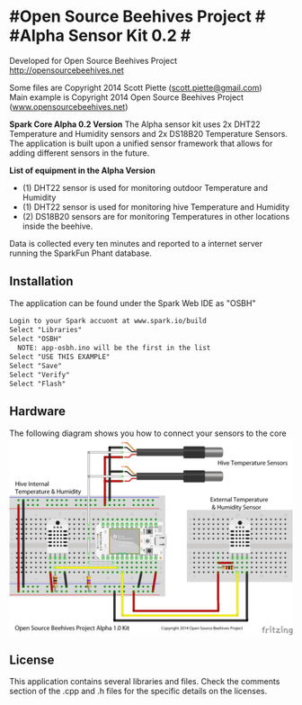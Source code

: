 #Open Source Beehives Project #
#Alpha Sensor Kit 0.2 #
====================================================

Developed for Open Source Beehives Project
http://opensourcebeehives.net

Some files are Copyright 2014 Scott Piette (scott.piette@gmail.com) <br>
Main example is Copyright 2014 Open Source Beehives Project (www.opensourcebeehives.net)

**Spark Core Alpha 0.2 Version**
The Alpha sensor kit uses 2x DHT22 Temperature and Humidity sensors and 2x DS18B20 Temperature Sensors. The application is built upon a unified sensor framework that allows for adding different sensors in the future.

**List of equipment in the Alpha Version**

* (1) DHT22 sensor is used for monitoring outdoor Temperature and Humidity
* (1) DHT22 sensor is used for monitoring hive Temperature and Humidity
* (2) DS18B20 sensors are for monitoring Temperatures in other locations inside the beehive.

Data is collected every ten minutes and reported to a internet server running the SparkFun Phant database.

**Installation**
------------
The application can be found under the Spark Web IDE as "OSBH"

```
Login to your Spark accuont at www.spark.io/build
Select "Libraries"
Select "OSBH"
  NOTE: app-osbh.ino will be the first in the list
Select "USE THIS EXAMPLE"
Select "Save"
Select "Verify"
Select "Flash"
```

**Hardware**
--------
The following diagram shows you how to connect your sensors to the core
![alt tag](./OSBH_Wiring.png)

**License**
--------
This application contains several libraries and files.  Check the comments section of the .cpp and .h files for the specific details on the licenses.
